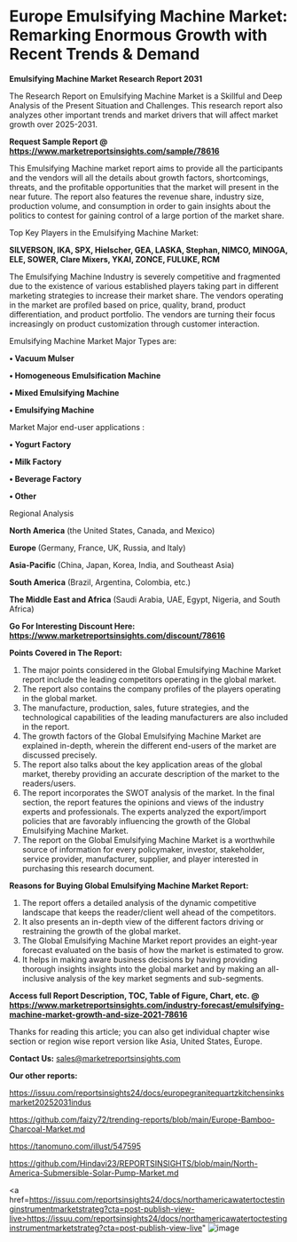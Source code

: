 # Europe Emulsifying Machine Market: Remarking Enormous Growth with Recent Trends & Demand

<strong>Emulsifying Machine Market Research Report 2031</strong>

The Research Report on Emulsifying Machine Market is a Skillful and Deep Analysis of the Present Situation and Challenges. This research report also analyzes other important trends and market drivers that will affect market growth over 2025-2031.

<strong>Request Sample Report @ <a href=https://www.marketreportsinsights.com/sample/78616>https://www.marketreportsinsights.com/sample/78616</a></strong>

This Emulsifying Machine market report aims to provide all the participants and the vendors will all the details about growth factors, shortcomings, threats, and the profitable opportunities that the market will present in the near future. The report also features the revenue share, industry size, production volume, and consumption in order to gain insights about the politics to contest for gaining control of a large portion of the market share.

Top Key Players in the Emulsifying Machine Market:

<strong>SILVERSON, IKA, SPX, Hielscher, GEA, LASKA, Stephan, NIMCO, MINOGA, ELE, SOWER, Clare Mixers, YKAI, ZONCE, FULUKE, RCM</strong>

The Emulsifying Machine Industry is severely competitive and fragmented due to the existence of various established players taking part in different marketing strategies to increase their market share. The vendors operating in the market are profiled based on price, quality, brand, product differentiation, and product portfolio. The vendors are turning their focus increasingly on product customization through customer interaction.

Emulsifying Machine Market Major Types are:

<strong>• Vacuum Mulser

• Homogeneous Emulsification Machine

• Mixed Emulsifying Machine

• Emulsifying Machine</strong>

Market Major end-user applications :

<strong>• Yogurt Factory

• Milk Factory

• Beverage Factory

• Other</strong>

Regional Analysis

</u><strong><b>North America</b></strong> (the United States, Canada, and Mexico)

<strong><b>Europe </b></strong>(Germany, France, UK, Russia, and Italy)

<strong><b>Asia-Pacific</b></strong> (China, Japan, Korea, India, and Southeast Asia)

<strong><b>South America</b></strong> (Brazil, Argentina, Colombia, etc.)

<strong><b>The Middle East and Africa</b></strong> (Saudi Arabia, UAE, Egypt, Nigeria, and South Africa)

<strong>Go For Interesting Discount Here: <a href=https://www.marketreportsinsights.com/discount/78616>https://www.marketreportsinsights.com/discount/78616</a></strong>

<strong>Points Covered in The Report:</strong>
<ol>
  <li>The major points considered in the Global Emulsifying Machine Market report include the leading competitors operating in the global market.</li>
  <li>The report also contains the company profiles of the players operating in the global market.</li>
  <li>The manufacture, production, sales, future strategies, and the technological capabilities of the leading manufacturers are also included in the report.</li>
  <li>The growth factors of the Global Emulsifying Machine Market are explained in-depth, wherein the different end-users of the market are discussed precisely.</li>
  <li>The report also talks about the key application areas of the global market, thereby providing an accurate description of the market to the readers/users.</li>
  <li>The report incorporates the SWOT analysis of the market. In the final section, the report features the opinions and views of the industry experts and professionals. The experts analyzed the export/import policies that are favorably influencing the growth of the Global Emulsifying Machine Market.</li>
  <li>The report on the Global Emulsifying Machine Market is a worthwhile source of information for every policymaker, investor, stakeholder, service provider, manufacturer, supplier, and player interested in purchasing this research document.</li>
</ol>
<strong>Reasons for Buying Global Emulsifying Machine Market Report:</strong>

<ol>
  <li>The report offers a detailed analysis of the dynamic competitive landscape that keeps the reader/client well ahead of the competitors.</li>
  <li>It also presents an in-depth view of the different factors driving or restraining the growth of the global market.</li>
  <li>The Global Emulsifying Machine Market report provides an eight-year forecast evaluated on the basis of how the market is estimated to grow.</li>
  <li>It helps in making aware business decisions by having providing thorough insights insights into the global market and by making an all-inclusive analysis of the key market segments and sub-segments.</li>
</ol>
<strong>Access full Report Description, TOC, Table of Figure, Chart, etc. @ <a href=https://www.marketreportsinsights.com/industry-forecast/emulsifying-machine-market-growth-and-size-2021-78616>https://www.marketreportsinsights.com/industry-forecast/emulsifying-machine-market-growth-and-size-2021-78616</a></strong>


Thanks for reading this article; you can also get individual chapter wise section or region wise report version like Asia, United States, Europe.

<strong>Contact Us:</strong>
sales@marketreportsinsights.com

<strong>Our other reports:</strong>

<a href=https://issuu.com/reportsinsights24/docs/europegranitequartzkitchensinksmarket20252031indus>https://issuu.com/reportsinsights24/docs/europegranitequartzkitchensinksmarket20252031indus</a>

<a href=https://github.com/faizy72/trending-reports/blob/main/Europe-Bamboo-Charcoal-Market.md>https://github.com/faizy72/trending-reports/blob/main/Europe-Bamboo-Charcoal-Market.md</a>

<a href=https://tanomuno.com/illust/547595>https://tanomuno.com/illust/547595</a>

<a href=https://github.com/Hindavi23/REPORTSINSIGHTS/blob/main/North-America-Submersible-Solar-Pump-Market.md>https://github.com/Hindavi23/REPORTSINSIGHTS/blob/main/North-America-Submersible-Solar-Pump-Market.md</a>

<a href=https://issuu.com/reportsinsights24/docs/northamericawatertoctestinginstrumentmarketstrateg?cta=post-publish-view-live>https://issuu.com/reportsinsights24/docs/northamericawatertoctestinginstrumentmarketstrateg?cta=post-publish-view-live</a>"
![image](https://github.com/user-attachments/assets/2a52312a-1a22-4cff-b882-80f53618b668)
